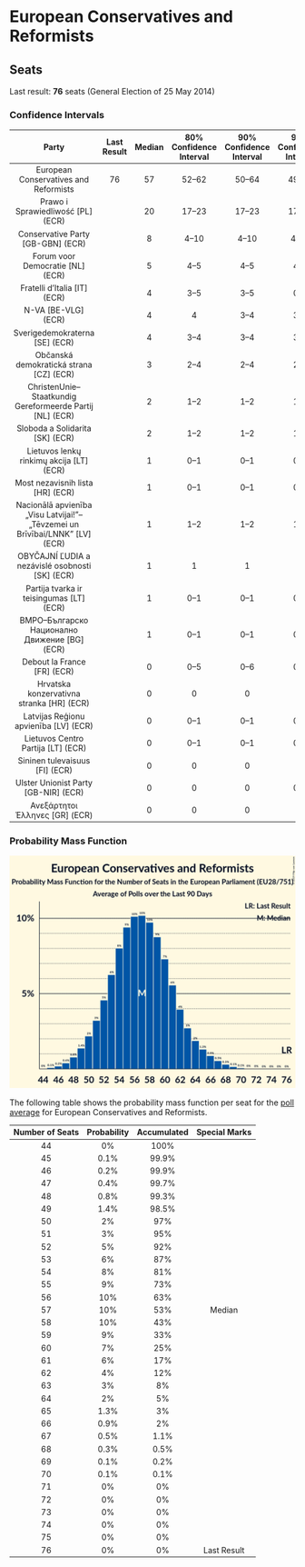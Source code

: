 # European Conservatives and Reformists

## Seats

Last result: **76** seats (General Election of 25 May 2014)

### Confidence Intervals

| Party | Last Result | Median | 80% Confidence Interval | 90% Confidence Interval | 95% Confidence Interval | 99% Confidence Interval |
|:-----:|:-----------:|:------:|:-----------------------:|:-----------------------:|:-----------------------:|:-----------------------:|
| European Conservatives and Reformists | 76 | 57 | 52–62 | 50–64 | 49–65 | 47–68 |
| Prawo i Sprawiedliwość [PL] (ECR) | | 20 | 17–23 | 17–23 | 17–24 | 16–25 |
| Conservative Party [GB-GBN] (ECR) | | 8 | 4–10 | 4–10 | 4–11 | 3–11 |
| Forum voor Democratie [NL] (ECR) | | 5 | 4–5 | 4–5 | 4–6 | 4–6 |
| Fratelli d’Italia [IT] (ECR) | | 4 | 3–5 | 3–5 | 0–5 | 0–6 |
| N-VA [BE-VLG] (ECR) | | 4 | 4 | 3–4 | 3–5 | 3–5 |
| Sverigedemokraterna [SE] (ECR) | | 4 | 3–4 | 3–4 | 3–4 | 2–5 |
| Občanská demokratická strana [CZ] (ECR) | | 3 | 2–4 | 2–4 | 2–5 | 2–5 |
| ChristenUnie–Staatkundig Gereformeerde Partij [NL] (ECR) | | 2 | 1–2 | 1–2 | 1–2 | 1–2 |
| Sloboda a Solidarita [SK] (ECR) | | 2 | 1–2 | 1–2 | 1–2 | 1–2 |
| Lietuvos lenkų rinkimų akcija [LT] (ECR) | | 1 | 0–1 | 0–1 | 0–1 | 0–1 |
| Most nezavisnih lista [HR] (ECR) | | 1 | 0–1 | 0–1 | 0–1 | 0–1 |
| Nacionālā apvienība „Visu Latvijai!”–„Tēvzemei un Brīvībai/LNNK” [LV] (ECR) | | 1 | 1–2 | 1–2 | 1–2 | 1–2 |
| OBYČAJNÍ ĽUDIA a nezávislé osobnosti [SK] (ECR) | | 1 | 1 | 1 | 1 | 1–2 |
| Partija tvarka ir teisingumas [LT] (ECR) | | 1 | 0–1 | 0–1 | 0–1 | 0–1 |
| ВМРО–Българско Национално Движение [BG] (ECR) | | 1 | 0–1 | 0–1 | 0–1 | 0–2 |
| Debout la France [FR] (ECR) | | 0 | 0–5 | 0–6 | 0–6 | 0–6 |
| Hrvatska konzervativna stranka [HR] (ECR) | | 0 | 0 | 0 | 0 | 0 |
| Latvijas Reģionu apvienība [LV] (ECR) | | 0 | 0–1 | 0–1 | 0–1 | 0–1 |
| Lietuvos Centro Partija [LT] (ECR) | | 0 | 0–1 | 0–1 | 0–1 | 0–1 |
| Sininen tulevaisuus [FI] (ECR) | | 0 | 0 | 0 | 0 | 0 |
| Ulster Unionist Party [GB-NIR] (ECR) | | 0 | 0 | 0 | 0–1 | 0–1 |
| Ανεξάρτητοι Έλληνες [GR] (ECR) | | 0 | 0 | 0 | 0 | 0 |

### Probability Mass Function

![Graph with seats probability mass function not yet produced](average-2019-05-21-seats-pmf-europeanconservativesandreformists.png "Seats Probability Mass Function")

The following table shows the probability mass function per seat for the [poll average](average-2019-05-21.html) for European Conservatives and Reformists.

| Number of Seats | Probability | Accumulated | Special Marks |
|:---------------:|:-----------:|:-----------:|:-------------:|
| 44 | 0% | 100% |  |
| 45 | 0.1% | 99.9% |  |
| 46 | 0.2% | 99.9% |  |
| 47 | 0.4% | 99.7% |  |
| 48 | 0.8% | 99.3% |  |
| 49 | 1.4% | 98.5% |  |
| 50 | 2% | 97% |  |
| 51 | 3% | 95% |  |
| 52 | 5% | 92% |  |
| 53 | 6% | 87% |  |
| 54 | 8% | 81% |  |
| 55 | 9% | 73% |  |
| 56 | 10% | 63% |  |
| 57 | 10% | 53% | Median |
| 58 | 10% | 43% |  |
| 59 | 9% | 33% |  |
| 60 | 7% | 25% |  |
| 61 | 6% | 17% |  |
| 62 | 4% | 12% |  |
| 63 | 3% | 8% |  |
| 64 | 2% | 5% |  |
| 65 | 1.3% | 3% |  |
| 66 | 0.9% | 2% |  |
| 67 | 0.5% | 1.1% |  |
| 68 | 0.3% | 0.5% |  |
| 69 | 0.1% | 0.2% |  |
| 70 | 0.1% | 0.1% |  |
| 71 | 0% | 0% |  |
| 72 | 0% | 0% |  |
| 73 | 0% | 0% |  |
| 74 | 0% | 0% |  |
| 75 | 0% | 0% |  |
| 76 | 0% | 0% | Last Result |


